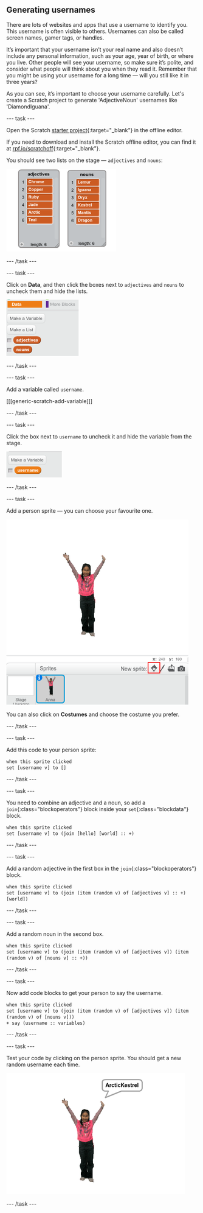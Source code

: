 ## Generating usernames

There are lots of websites and apps that use a username to identify you. This username is often visible to others. Usernames can also be called screen names, gamer tags, or handles. 

It’s important that your username isn’t your real name and also doesn’t include any personal information, such as your age, year of birth, or where you live. Other people will see your username, so make sure it’s polite, and consider what people will think about you when they read it. Remember that you might be using your username for a long time — will you still like it in three years? 

As you can see, it’s important to choose your username carefully. Let's create a Scratch project to generate 'AdjectiveNoun' usernames like 'DiamondIguana'. 

--- task ---

Open the Scratch [starter project](http://rpf.io/p/en/username-generator-scratch2-go){:target="_blank"} in the offline editor.

If you need to download and install the Scratch offline editor, you can find it at [rpf.io/scratchoff](http://rpf.io/scratchoff){:target="_blank"}.

You should see two lists on the stage — `adjectives` and `nouns`:

![lists with adjectices and nouns](images/usernames-lists.png)

--- /task ---

--- task ---

Click on **Data**, and then click the boxes next to `adjectives` and `nouns` to uncheck them and hide the lists.

![adjectives and nouns variables](images/usernames-hide.png)

--- /task ---

--- task ---

Add a variable called `username`.

[[[generic-scratch-add-variable]]]

--- /task ---

--- task ---

Click the box next to `username` to uncheck it and hide the variable from the stage.

![username variable](images/usernames-hide-variable.png)

--- /task ---

--- task ---

Add a person sprite — you can choose your favourite one. 

![a person sprite](images/usernames-person.png)

You can also click on **Costumes** and choose the costume you prefer.

--- /task ---

--- task ---

Add this code to your person sprite:

```blocks
when this sprite clicked
set [username v] to []
```

--- /task ---

--- task ---

You need to combine an adjective and a noun, so add a `join`{:class="blockoperators"} block inside your `set`{:class="blockdata"} block.

```blocks
when this sprite clicked
set [username v] to (join [hello] [world] :: +)
```

--- /task ---

--- task ---

Add a random adjective in the first box in the `join`{:class="blockoperators"} block.

```blocks
when this sprite clicked
set [username v] to (join (item (random v) of [adjectives v] :: +) [world])
```

--- /task ---

--- task ---

Add a random noun in the second box.

```blocks
when this sprite clicked
set [username v] to (join (item (random v) of [adjectives v]) (item (random v) of [nouns v] :: +))
```

--- /task ---

--- task ---

Now add code blocks to get your person to say the username.

```blocks
when this sprite clicked
set [username v] to (join (item (random v) of [adjectives v]) (item (random v) of [nouns v]))
+ say (username :: variables)
```

--- /task ---

--- task ---

Test your code by clicking on the person sprite. You should get a new random username each time. 

![person sprite saying Arctic Kestrel](images/usernames-click.png)

--- /task ---
